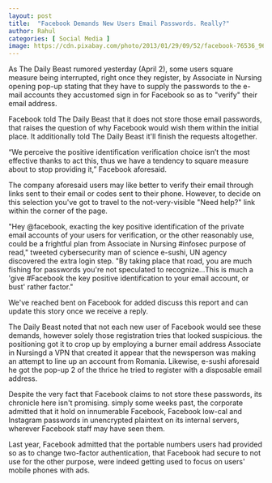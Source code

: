 ```yaml
---
layout: post
title:  "Facebook Demands New Users Email Passwords. Really?"
author: Rahul
categories: [ Social Media ]
image: https://cdn.pixabay.com/photo/2013/01/29/09/52/facebook-76536_960_720.png
---
```

As The Daily Beast rumored yesterday (April 2), some users square measure being interrupted, right once they register, by Associate in Nursing opening pop-up stating that they have to supply the passwords to the e-mail accounts they accustomed sign in for Facebook so as to "verify" their email address.

Facebook told The Daily Beast that it does not store those email passwords, that raises the question of why Facebook would wish them within the initial place. It additionally told The Daily Beast it'll finish the requests altogether.

“We perceive the positive identification verification choice isn’t the most effective thanks to act this, thus we have a tendency to square measure about to stop providing it,” Facebook aforesaid.


The company aforesaid users may like better to verify their email through links sent to their email or codes sent to their phone. However, to decide on this selection you've got to travel to the not-very-visible "Need help?" link within the corner of the page.

"Hey @facebook, exacting the key positive identification of the private email accounts of your users for verification, or the other reasonably use, could be a frightful plan from Associate in Nursing #infosec purpose of read," tweeted cybersecurity man of science e-sushi, UN agency discovered the extra login step. "By taking place that road, you are much fishing for passwords you're not speculated to recognize...This is much a 'give #Facebook the key positive identification to your email account, or bust' rather factor."

We've reached bent on Facebook for added discuss this report and can update this story once we receive a reply.

The Daily Beast noted that not each new user of Facebook would see these demands, however solely those registration tries that looked suspicious. the positioning got it to crop up by employing a burner email address Associate in Nursingd a VPN that created it appear that the newsperson was making an attempt to line up an account from Romania. Likewise, e-sushi aforesaid he got the pop-up 2 of the thrice he tried to register with a disposable email address.

Despite the very fact that Facebook claims to not store these passwords, its chronicle here isn't promising. simply some weeks past, the corporate admitted that it hold on innumerable Facebook, Facebook low-cal and Instagram passwords in unencrypted plaintext on its internal servers, wherever Facebook staff may have seen them.

Last year, Facebook admitted that the portable numbers users had provided so as to change two-factor authentication, that Facebook had secure to not use for the other purpose, were indeed getting used to focus on users' mobile phones with ads.
